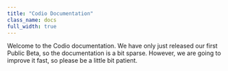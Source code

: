 ```yaml
---
title: "Codio Documentation"
class_name: docs
full_width: true
---
```


Welcome to the Codio documentation. We have only just released our first Public Beta, so the documentation is a bit sparse. However, we are going to improve it fast, so please be a little bit patient.
